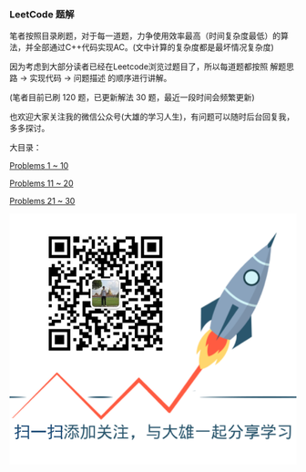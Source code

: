 ### **LeetCode 题解**

笔者按照目录刷题，对于每一道题，力争使用效率最高（时间复杂度最低）的算法，并全部通过C++代码实现AC。\(文中计算的复杂度都是最坏情况复杂度\)

因为考虑到大部分读者已经在Leetcode浏览过题目了，所以每道题都按照 解题思路 -&gt; 实现代码 -&gt; 问题描述 的顺序进行讲解。

\(笔者目前已刷 120 题，已更新解法 30 题，最近一段时间会频繁更新\)

也欢迎大家关注我的微信公众号\(大雄的学习人生\)，有问题可以随时后台回复我，多多探讨。

大目录：

[Problems 1 ~ 10](#)

[Problems 11 ~ 20](/problems-11-~-20.md)

[Problems 21 ~ 30](/problems-21-~-30.md)

![](/assets/scan_code.png)

